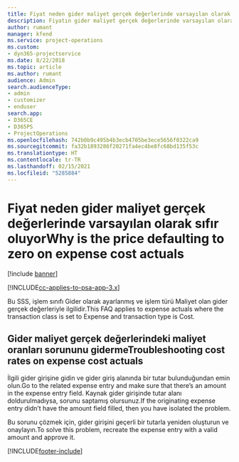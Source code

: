 ```yaml
---
title: Fiyat neden gider maliyet gerçek değerlerinde varsayılan olarak sıfır oluyor?
description: Fiyatın gider maliyet gerçek değerlerinde varsayılan olarak 0 olması sorununu giderme.
author: rumant
manager: kfend
ms.service: project-operations
ms.custom:
- dyn365-projectservice
ms.date: 8/22/2018
ms.topic: article
ms.author: rumant
audience: Admin
search.audienceType:
- admin
- customizer
- enduser
search.app:
- D365CE
- D365PS
- ProjectOperations
ms.openlocfilehash: 742b0b9c495b4b3ecb4705be3ece5656f0322ca9
ms.sourcegitcommit: fa32b1893286f20271fa4ec4be8fc68bd135f53c
ms.translationtype: HT
ms.contentlocale: tr-TR
ms.lasthandoff: 02/15/2021
ms.locfileid: "5285884"
---
```

# <a name="why-is-the-price-defaulting-to-zero-on-expense-cost-actuals"></a><span data-ttu-id="8e278-103">Fiyat neden gider maliyet gerçek değerlerinde varsayılan olarak sıfır oluyor</span><span class="sxs-lookup"><span data-stu-id="8e278-103">Why is the price defaulting to zero on expense cost actuals</span></span>

[!include [banner](../includes/psa-now-project-operations.md)]

[!INCLUDE[cc-applies-to-psa-app-3.x](../includes/cc-applies-to-psa-app-3x.md)]

<span data-ttu-id="8e278-104">Bu SSS, işlem sınıfı Gider olarak ayarlanmış ve işlem türü Maliyet olan gider gerçek değerleriyle ilgilidir.</span><span class="sxs-lookup"><span data-stu-id="8e278-104">This FAQ applies to expense actuals where the transaction class is set to Expense and transaction type is Cost.</span></span>

## <a name="troubleshooting-cost-rates-on-expense-cost-actuals"></a><span data-ttu-id="8e278-105">Gider maliyet gerçek değerlerindeki maliyet oranları sorununu giderme</span><span class="sxs-lookup"><span data-stu-id="8e278-105">Troubleshooting cost rates on expense cost actuals</span></span>

<span data-ttu-id="8e278-106">İlgili gider girişine gidin ve gider giriş alanında bir tutar bulunduğundan emin olun.</span><span class="sxs-lookup"><span data-stu-id="8e278-106">Go to the related expense entry and make sure that there’s an amount in the expense entry field.</span></span> <span data-ttu-id="8e278-107">Kaynak gider girişinde tutar alanı doldurulmadıysa, sorunu saptamış olursunuz.</span><span class="sxs-lookup"><span data-stu-id="8e278-107">If the originating expense entry didn’t have the amount field filled, then you have isolated the problem.</span></span>
 
<span data-ttu-id="8e278-108">Bu sorunu çözmek için, gider girişini geçerli bir tutarla yeniden oluşturun ve onaylayın.</span><span class="sxs-lookup"><span data-stu-id="8e278-108">To solve this problem, recreate the expense entry with a valid amount and approve it.</span></span>


[!INCLUDE[footer-include](../includes/footer-banner.md)]